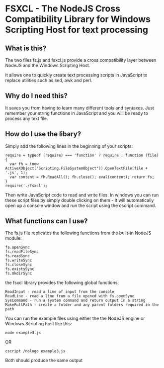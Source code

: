 # FSXCL - The NodeJS Cross Compatibility Library for Windows Scripting Host for text processing

## What is this?

The two files fs.js and fsxcl.js provide a cross compatibility layer between NodeJS and the Windows Scripting Host.

It allows one to quickly create text processing scripts in JavaScript to replace utilities such as sed, awk and perl.

## Why do I need this?
It saves you from having to learn many different tools and syntaxes.  Just remember your string functions in JavaScript and you will be ready to process any text file.

## How do I use the libary?
Simply add the following lines in the beginning of your scripts:

```
require = typeof (require) === 'function' ? require : function (file) {
  var fh = (new ActiveXObject("Scripting.FileSystemObject")).OpenTextFile(file + '.js', 1);
  var content = fh.ReadAll(); fh.close(); eval(content); return fs;
}
require('./fsxcl');
```
Then write JavaScript code to read and write files.  In windows you can run these script files by simply double clicking on them - It will automatically open up a console window and run the script using the cscript command.


## What functions can I use?
The fs.js file replicates the following functions from the built-in NodeJS module:
```
fs.openSync
fs.readFileSync
fs.readSync
fs.writeSync
fs.closeSync
fs.existsSync
fs.mkdirSync
```
the fsxcl library provides the following global functions:
```
ReadInput - read a line of input from the console
ReadLine - read a line from a file opened with fs.openSync
SysCommand - run a system command and return output in a string
MakeFullPath - create a folder and any parent folders required in the path
```

You can run the example files using either the the NodeJS engine or Windows Scripting host like this:
```
node example3.js
```
OR
```
cscript /nologo example3.js
```
Both should produce the same output
